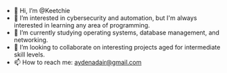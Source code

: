 - 👋 Hi, I’m @Keetchie
- 👀 I’m interested in cybersecurity and automation, but I'm always interested in learning any area of programming.
- 🌱 I’m currently studying operating systems, database management, and networking.
- 💞️ I’m looking to collaborate on interesting projects aged for intermediate skill levels.
- 📫 How to reach me: aydenadair@gmail.com

<!---
Keetchie/Keetchie is a ✨ special ✨ repository because its `README.md` (this file) appears on your GitHub profile.
You can click the Preview link to take a look at your changes.
--->
